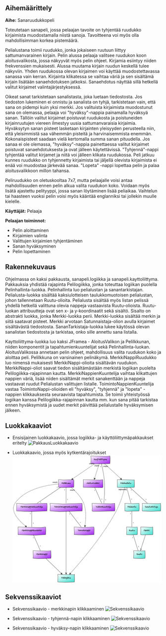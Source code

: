 ## Aihemäärittely

**Aihe:** Sanaruudukkopeli

Toteutetaan sanapeli, jossa pelaajan tavoite on tyhjentää ruudukko kirjaimista muodostamalla niistä sanoja. Tavoitteena voi myös olla mahdollisimman korkea pistemäärä.

Pelialustana toimii ruudukko, jonka jokaiseen ruutuun liittyy sattumanvarainen kirjain. Pelin alussa pelaaja valitsee ruudukon koon aloitusvalikosta, jossa näkyyvät myös pelin ohjeet. Kirjamia esiintyy niiden frekvenssien mukaisesti. Alussa muutama kirjain ruudun keskellä tulee näkyviin. Yhden ruudukossa olevan kirjaimen voi käyttää muodostettavassa sanassa vain kerran. Kirjainta klikatessa se vaihtaa väriä ja sen sisältämä kirjain lisätään sanaehdotuksen jatkoksi. Sanaehdotus näyttää sillä hetkellä valitut kirjaimet valintajärjestyksessä. 

Oikeat sanat tarkistetaan sanalistasta, joka luetaan tiedostosta. Jos tiedoston lukeminen ei onnistu ja sanalista on tyhjä, tarkistetaan vain, että sana on pidempi kuin yksi merkki. Jos valituista kirjaimista muodostunut sana on olemassa, pelaaja voi "hyväksy"-nappia painamalla hyväksyä sanan. Tällöin valitut kirjaimet poistuvat ruudukosta ja poistuneiden kirjainruutujen viereen ilmestyy uusia sattumanvaraisia kirjaimia. Hyväksytyn sanan pisteet lasketaan kirjainten yleisyyden perusteella niin, että yleisimmistä saa vähemmän pisteitä ja harvinaisemmista enemmän. Kokonaispisteet saadaan vielä kertomalla summa sanan pituudella. Jos sanaa ei ole olemassa, "hyväksy"-nappia painettaessa valitut kirjaimet poistuvat sanaehdotuksesta ja ovat jälleen käytettävissä. "Tyhjennä"-nappi tyhjentää valitut kirjamet ja niitä voi jälleen klikata ruudukossa. Peli jatkuu kunnes ruudukko on tyhjennetty kirjaimista tai jäljellä olevista kirjaimista ei enää voi muodostaa järkevää sanaa. "Lopeta" -nappi lopettaa pelin ja palaa aloitusvalikkoon millon tahansa.

Peliruudukko on oletuskooltaa 7x7, mutta pelaajalle voisi antaa mahdollisuuden ennen pelin alkua valita ruudukon koko. Voidaan myös lisätä ajastettu pelityyppi, jossa sanan löytäminen lisää peliaikaa. Vaihtelun tai haasteen vuoksi pelin voisi myös kääntää englanniksi tai jollekin muulle kielelle. 

**Käyttäjät:** Pelaaja

**Pelaajan toiminnot:**
- Pelin aloittaminen
- Kirjaimien valinta
- Valittujen kirjaimien tyhjentäminen
- Sanan hyväksyminen
- Pelin lopettaminen

## Rakennekuvaus

Ohjelmassa on kaksi pakkausta, sanapeli.logiikka ja sanapeli.kayttoliittyma. Pakkauksia yhdistää rajapinta Pelilogiikka, jonka toteuttaa logiikan puolella Pelinhallinta-luokka. Pelinhallinta luo pelialustan ja sanantarkistajan. Pelialusta-luokka sisältää kaksiulotteisen taulukkomuotoisen pelialustan, johon tallennetaan Ruutu-olioita. Pelialusta sisältää myös listan pelissä yhdellä hetkellä valittuna olevia nappeja vastaavista Ruutu-olioista. Ruutu-luokan attribuutteja ovat sen x- ja y-koordinaatit sekä sisältö. Sisalto on abstrakti luokka, jonka Merkki-luokka perii. Merkki-luokka sisältää merkin ja siitä saatavat pisteet. Merkki arvotaan Satunnaistaja-olion avulla kirjaimet sisältävästä tiedostosta. SananTarkistaja-luokka lukee käytössä olevan sanalistan tiedostosta ja tarkistaa, onko sille annettu sana listalla.

Kayttoliittyma-luokka luo kaksi JFramea - AloitusValikon ja PeliIkkunan, niiden komponentit ja tapahtumienkuuntelijat sekä Pelinhallinta-luokan. AloitusValikossa annetaan pelin ohjeet, mahdollisuus valita ruudukon koko ja aloittaa peli. PeliIkkuna on varsinainen pelinäkymä. MerkkiNappiRuudukko luo nimensä mukaisesti MerkkiNappi-olioita sisältävän ruudukon. MerkkiNappi-oliot saavat tiedon sisältämästään merkistä logiikan puolelta Pelilogiikka-rajapinnan kautta. MerkkiNappienKuuntelija vaihtaa klikattujen nappien väriä, lisää niiden sisältämät merkit sanakenttään ja nappeja vastaavat ruudut Pelialustan valittujen listalle. ToimintoNappienKuuntelija vastaa ToimintoNappi-olioiden eli "hyväksy", "tyhjennä" ja "lopeta" -nappien klikkauksesta seuraavista tapahtumista. Se toimii yhteistyössä logiikan kanssa Pelilogiikka-rajapinnan kautta mm. kun sana pitää tarkistaa ennen hyväksymistä ja uudet merkit päivittää pelialustalle hyväksymisen jälkeen.


## Luokkakaaviot

- Ensisijainen luokkakaavio, jossa logiikka- ja käyttöliittymäpakkaukset eritelty
![PakkausLuokkakaavio](/dokumentaatio/Luokkakaavio.png "Pakkaus-luokkakaavio")

- Luokkakaavio, jossa myös kytkentärajoitukset
![Luokkakaavio](/dokumentaatio/YumlLuokkakaavio.png "YumlLuokkakaavio")

## Sekvenssikaaviot

- Sekvenssikaavio - merkkinapin klikkaaminen
![Sekvenssikaavio](/dokumentaatio/Sekvenssikaavio-merkkinappi2.png "MerkkiNappi-sekvenssikaavio")

- Sekvenssikaavio - tyhjennä-napin klikkaaminen
![Sekvenssikaavio](/dokumentaatio/Sekvenssikaavio-tyhjennaNappi2.png "TyhjennäNappi-sekvenssikaavio")

- Sekvenssikaavio - hyväksy-napin klikkaaminen
![Sekvenssikaavio](/dokumentaatio/Sekvenssikaavio-hyvaksyNappi2.png "HyväjsyNappi-sekvenssikaavio")

